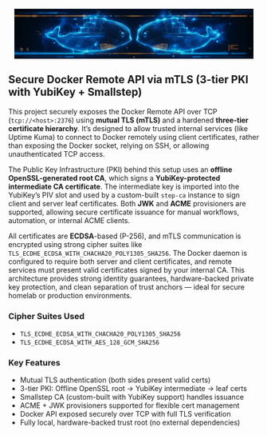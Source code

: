 <p align="center">
  <img src="https://github.com/danktankk/Docs/blob/main/Docker%20Remote%20API%20over%20TLS/Assets/dockerr.png" height="100" style="vertical-align: middle;"/>
</p>

## Secure Docker Remote API via mTLS (3-tier PKI with YubiKey + Smallstep)

This project securely exposes the Docker Remote API over TCP (`tcp://<host>:2376`) using **mutual TLS (mTLS)** and a hardened **three-tier certificate hierarchy**. It’s designed to allow trusted internal services (like Uptime Kuma) to connect to Docker remotely using client certificates, rather than exposing the Docker socket, relying on SSH, or allowing unauthenticated TCP access.

The Public Key Infrastructure (PKI) behind this setup uses an **offline OpenSSL-generated root CA**, which signs a **YubiKey-protected intermediate CA certificate**. The intermediate key is imported into the YubiKey’s PIV slot and used by a custom-built `step-ca` instance to sign client and server leaf certificates. Both **JWK** and **ACME** provisioners are supported, allowing secure certificate issuance for manual workflows, automation, or internal ACME clients.

All certificates are **ECDSA**-based (P-256), and mTLS communication is encrypted using strong cipher suites like `TLS_ECDHE_ECDSA_WITH_CHACHA20_POLY1305_SHA256`. The Docker daemon is configured to require both server and client certificates, and remote services must present valid certificates signed by your internal CA. This architecture provides strong identity guarantees, hardware-backed private key protection, and clean separation of trust anchors — ideal for secure homelab or production environments.

### Cipher Suites Used

- `TLS_ECDHE_ECDSA_WITH_CHACHA20_POLY1305_SHA256`
- `TLS_ECDHE_ECDSA_WITH_AES_128_GCM_SHA256`

### Key Features

- Mutual TLS authentication (both sides present valid certs)
- 3-tier PKI: Offline OpenSSL root → YubiKey intermediate → leaf certs
- Smallstep CA (custom-built with YubiKey support) handles issuance
- ACME + JWK provisioners supported for flexible cert management
- Docker API exposed securely over TCP with full TLS verification
- Fully local, hardware-backed trust root (no external dependencies)

